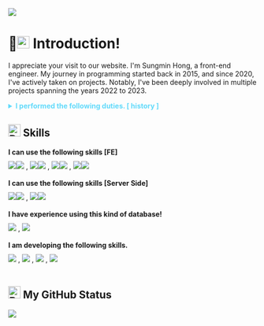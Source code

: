 <img src="https://capsule-render.vercel.app/api?type=venom&color=61DAFB&height=300&section=header&text=Hello%20I'm%20Johnny&fontSize=70&stroke=61DAFB" />
<h1>
  <img src="https://raw.githubusercontent.com/Tarikul-Islam-Anik/Animated-Fluent-Emojis/master/Emojis/Smilies/Smiling%20Face%20with%20Sunglasses.png" alt="Smiling Face with Sunglasses" width="25" height="25" /> 
  Introduction!
</h1>

<p>I appreciate your visit to our website. I'm Sungmin Hong, a front-end engineer. My journey in programming started back in 2015, and since 2020, I've actively taken on projects. Notably, I've been deeply involved in multiple projects spanning the years 2022 to 2023. </p>

<details>
<summary style="color:#61DAFB">
  <strong>I performed the following duties. [ history ]</strong>
</summary>

---

<ol>
  <li>In 2022, I worked for a company called Miya Design House, providing design support and website development services.
    <ul>
        <li>Business website development for a company called H.S.I.</li>
        <li>Business website development for a company called Segi Medical</li>
        <li>Built an API for Korea Trail Running Association's reservation system in PHP (NOT YET COMPLETED DUE TO COMPANY REASONS). 
        </li>
  </ul>
  </li>

---

  <li>I have worked as a Front-End Engineer at O'MY BRAND Corporation from October 2022 to November 2023.
    <ul>
      <li>Work included maintenance and addition of functionality and GUI improvements to the Design Trading Platform Web App. </li>
      <li>Built a community site for designers using PHP.</li>
      <li>Built and distributed Character-Makie, a Unity application that recognizes faces and generates 3D modeling that looks like you. We also built the main website for Character-Makie and worked on the site in JSON files in multiple languages for global expansion.</li>
      <li>Build and implement design estimate calculator functionality</li>
    </ul>
  </li>
  
</ol>

---

</details>


<h2><img src="https://raw.githubusercontent.com/Tarikul-Islam-Anik/Animated-Fluent-Emojis/master/Emojis/Objects/Desktop%20Computer.png" alt="Desktop Computer" width="25" height="25" /> Skills</h2>

<strong>
 I can use the following skills [FE]
</strong>
<div style="margin-top:10px;">
<img src="https://img.shields.io/badge/React-61DAFB?style=for-the-badge&logo=React&logoColor=white"><img src="https://img.shields.io/badge/⭑⭑⭑⭒⭒-41454A?style=for-the-badge&logo=&logoColor=white"> , 
<img src="https://img.shields.io/badge/styledcomponents-DB7093?style=for-the-badge&logo=styled-components&logoColor=white"><img src="https://img.shields.io/badge/⭑⭑⭑⭒⭒-41454A?style=for-the-badge&logo=&logoColor=white"> , 
<img src="https://img.shields.io/badge/redux-764ABC?style=for-the-badge&logo=redux&logoColor=white"><img src="https://img.shields.io/badge/⭑⭑⭑⭒⭒-41454A?style=for-the-badge&logo=&logoColor=white"> , 
<img src="https://img.shields.io/badge/javaScript-F7DF1E?style=for-the-badge&logo=JavaScript&logoColor=white"><img src="https://img.shields.io/badge/⭑⭑⭑⭒⭒-41454A?style=for-the-badge&logo=&logoColor=white"> 
</div>

<br/>

<strong>
 I can use the following skills [Server Side]
</strong>
<div style="margin-top:10px;">
 <img src="https://img.shields.io/badge/Express-000000?style=for-the-badge&logo=express&logoColor=white"><img src="https://img.shields.io/badge/⭑⭑⭑⭒⭒-41454A?style=for-the-badge&logo=&logoColor=white"> ,
<img src="https://img.shields.io/badge/php-777BB4?style=for-the-badge&logo=php&logoColor=white"><img src="https://img.shields.io/badge/⭑⭑⭑⭑⭒-41454A?style=for-the-badge&logo=&logoColor=white"> 
</div>

<br/>

<strong>
 I  have experience using this kind of database!
</strong>
<div style="margin-top:10px;">
<img src="https://img.shields.io/badge/MySQL-4479A1?style=for-the-badge&logo=mysql&logoColor=white"> , 
<img src="https://img.shields.io/badge/mongodb-47A248?style=for-the-badge&logo=mongodb&logoColor=white"> 
 </div>

<br/>
<strong>
I am developing the following skills.
</strong>
<div style="margin-top:10px;">
<img src="https://img.shields.io/badge/Next.js-000000?style=for-the-badge&logo=nextdotjs&logoColor=white"> , 
<img src="https://img.shields.io/badge/VUE.JS-4FC08D?style=for-the-badge&logo=vuedotjs&logoColor=white"> , 
<img src="https://img.shields.io/badge/Nestjs-E0234E?style=for-the-badge&logo=nestjs&logoColor=white"> , 
<img src="https://img.shields.io/badge/AWS-232F3E?style=for-the-badge&logo=amazonaws&logoColor=white"> 
 </div>


<br/>

<h2><img src="https://raw.githubusercontent.com/Tarikul-Islam-Anik/Animated-Fluent-Emojis/master/Emojis/Objects/Bar%20Chart.png" alt="Bar Chart" width="25" height="25" /> My GitHub Status</h2>
<a href=""><img align="center" src="https://github-readme-stats.vercel.app/api?username=JohnnyKnon&show_icons=true&theme=radical"/></a>
